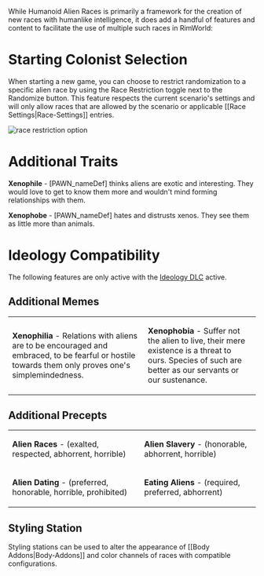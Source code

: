 While Humanoid Alien Races is primarily a framework for the creation of new races with humanlike intelligence, it does add a handful of features and content to facilitate the use of multiple such races in RimWorld:

# Starting Colonist Selection

When starting a new game, you can choose to restrict randomization to a specific alien race by using the Race Restriction toggle next to the Randomize button. This feature respects the current scenario's settings and will only allow races that are allowed by the scenario or applicable [[Race Settings|Race-Settings]] entries.

![race restriction option](https://i.imgur.com/d7QJipv.png)

# Additional Traits

**Xenophile** - [PAWN_nameDef] thinks aliens are exotic and interesting. They would love to get to know them more and wouldn't mind forming relationships with them.

**Xenophobe** - [PAWN_nameDef] hates and distrusts xenos. They see them as little more than animals.

# Ideology Compatibility

The following features are only active with the [Ideology DLC](https://rimworldwiki.com/wiki/Ideology_(DLC)) active.

## Additional Memes

<table>
<tr>
<td>
<img src="https://i.imgur.com/nPEnCTr.png" alt="" />

**Xenophilia** - Relations with aliens are to be encouraged and embraced, to be fearful or hostile towards them only proves one's simplemindedness.
</td>
<td>
<img src="https://i.imgur.com/zokQ0N9.png" alt="" />

**Xenophobia** - Suffer not the alien to live, their mere existence is a threat to ours. Species of such are better as our servants or our sustenance.
</td>
</tr>
</table>

## Additional Precepts

<table>
<tr>
<td>
<img src="https://i.imgur.com/zPqqkqO.png" alt="" />

**Alien Races** - (exalted, respected, abhorrent, horrible)
</td>
<td>
<img src="https://i.imgur.com/6sqGXKC.png" alt="" />

**Alien Slavery** - (honorable, abhorrent, horrible)
</td>
</tr>
<tr>
<td>
<img src="https://i.imgur.com/VqWYalj.png" alt="" />

**Alien Dating** - (preferred, honorable, horrible, prohibited)
</td>
<td>
<img src="https://i.imgur.com/kBm5NML.png" alt="" />

**Eating Aliens** - (required, preferred, abhorrent)
</td>
</tr>
</table>

## Styling Station

Styling stations can be used to alter the appearance of [[Body Addons|Body-Addons]] and color channels of races with compatible configurations.
